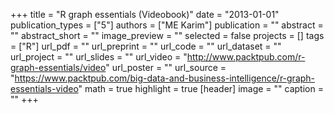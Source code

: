 +++
title = "R graph essentials (Videobook)"
date = "2013-01-01"
publication_types = ["5"]
authors = ["ME Karim"]
publication = ""
abstract = ""
abstract_short = ""
image_preview = ""
selected = false
projects = []
tags = ["R"]
url_pdf = ""
url_preprint = ""
url_code = ""
url_dataset = ""
url_project = ""
url_slides = ""
url_video = "http://www.packtpub.com/r-graph-essentials/video"
url_poster = ""
url_source = "https://www.packtpub.com/big-data-and-business-intelligence/r-graph-essentials-video"
math = true
highlight = true
[header]
image = ""
caption = ""
+++
